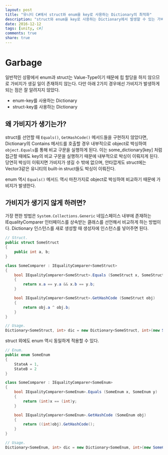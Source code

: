 ```yaml
---
layout: post
title: "유니티 C#에서 struct와 enum을 key로 사용하는 Dictionary의 최적화"
description: "struct와 enum을 key로 사용하는 Dictionary에서 발생할 수 있는 가비지들과, 최적화의 방법으로 IEqualityComparer를 통한 방법에 대해 알아본다."
date: 2016-12-12
tags: [unity, c#]
comments: true
share: true
---
```


# Garbage
일반적인 상황에서 enum과 struct는 Value-Type이기 때문에 힙 할당을 하지 않으므로 가비지가 생길 일이 존재하지 않는다.
다만 아래 2가지 경우에선 가비지가 발생하게 되는 점은 잘 알려지지 않았다.

* enum-key를 사용하는 Dictionary
* struct-key를 사용하는 Dictionary

## 왜 가비지가 생기는가?
struct를 선언할 때 `Equals()`, `GetHashCode()` 메서드들을 구현하지 않았다면, Dictionary의 Contains 메서드를 호출할 경우 내부적으로 object로 박싱하여 `object.Equals`를 통해 비교 구문을 실행하게 된다.
이는 some_dictionary[key] 처럼 접근할 때에도 key의 비교 구문을 실행하기 때문에 내부적으로 박싱이 이뤄지게 된다.
당연히 박싱이 이뤄지면 가비지가 생길 수 밖에 없으며, 안타깝게도 struct에는 Vector3같은 유니티의 built-in struct들도 박싱이 이뤄진다.

enum 역시 `Equals()` 메서드 역시 마찬가지로 object로 박싱하여 비교하기 때문에 가비지가 발생한다.

## 가비지가 생기지 않게 하려면?
가장 편한 방법은 `System.Collections.Generic` 네임스페이스 내부에 존재하는 IEqualityComparer<T> 인터페이스를 상속받는 클래스를 선언해서 비교하게 하는 방법이다.
Dictionary 인스턴스를 새로 생성할 때 생성자에 인스턴스를 넣어주면 된다.

```csharp
// Struct.
public struct SomeStruct
{
    public int a, b;
}

class SomeComparer : IEqualityComparer<SomeStruct>
{
    bool IEqualityComparer<SomeStruct>.Equals (SomeStruct x, SomeStruct y)
    {
        return x.a == y.a && x.b == y.b;
    }

    bool IEqualityComparer<SomeStruct>.GetHashCode (SomeStruct obj)
    {
        return obj.a ^ obj.b;
    }
}

// Usage.
Dictionary<SomeStruct, int> dic = new Dictionary<SomeStruct, int>(new SomeComparer());
```

struct 외에도 enum 역시 동일하게 적용할 수 있다.

```csharp
// Enum.
public enum SomeEnum
{
    StateA = 1,
    StateB = 2
}

class SomeComparer : IEqualityComparer<SomeEnum>
{
    bool IEqualityComparer<SomeEnum>.Equals (SomeEnum x, SomeEnum y)
    {
        return (int)x == (int)y;
    }

    bool IEqualityComparer<SomeEnum>.GetHashCode (SomeEnum obj)
    {
        return ((int)obj).GetHashCode();
    }
}

// Usage.
Dictionary<SomeEnum, int> dic = new Dictionary<SomeEnum, int>(new SomeComparer());
```
